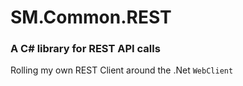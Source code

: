 # SM.Common.REST
### A C# library for REST API calls

Rolling my own REST Client around the .Net `WebClient`

